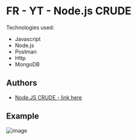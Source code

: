# FR - YT - Node.js CRUDE

Technologies used:

- Javascript
- Node.js
- Postman
- Http
- MongoDB

## Authors

- [ Node.JS CRUDE - link here ](https://www.youtube.com/watch?v=IOfDoyP1Aq0)

## Example

![image](https://user-images.githubusercontent.com/63982700/235325042-7f3fd00d-880a-4726-a103-d5ecc3478d75.png)
